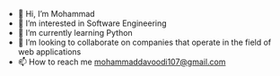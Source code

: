 - 👋 Hi, I’m Mohammad 
- 👀 I’m interested in Software Engineering
- 🌱 I’m currently learning Python
- 💞️ I’m looking to collaborate on companies that operate in the field of web applications
- 📫 How to reach me mohammaddavoodi107@gmail.com

<!---
mohammaddavoodi7/mohammaddavoodi7 is a ✨ special ✨ repository because its `README.md` (this file) appears on your GitHub profile.
You can click the Preview link to take a look at your changes.
--->
